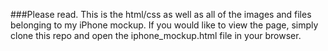 ###Please read.
This is the html/css as well as all of the images and files belonging to my iPhone mockup. If you would like to view the page, simply clone this repo and open the iphone_mockup.html file in your browser.
